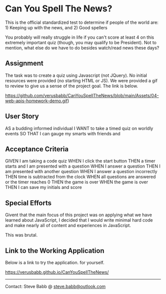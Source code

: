 # Can You Spell The News?
This is the official standardized test to determine if people of the world are: 1) Keeping up with the news, and 2) Good spellers

You probably will really struggle in life if you can't score at least 4 on this extremely important quiz (though, you may qualify to be President).  Not to mention, what else do we have to do besides watch/read news these days?


## Assignment

The task was to create a quiz using Javascript (not JQuery).  No initial resources were provided (no starting HTML or JS).  We were provided a gif to review to give us a sense of the project goal.  The link is below.

https://github.com/verusbabb/CanYouSpellTheNews/blob/main/Assets/04-web-apis-homework-demo.gif)

## User Story

AS a budding informed individual
I WANT to take a timed quiz on worldly events
SO THAT I can gauge my smarts with friends and

## Acceptance Criteria

GIVEN I am taking a code quiz
WHEN I click the start button
THEN a timer starts and I am presented with a question
WHEN I answer a question
THEN I am presented with another question
WHEN I answer a question incorrectly
THEN time is subtracted from the clock
WHEN all questions are answered or the timer reaches 0
THEN the game is over
WHEN the game is over
THEN I can save my initials and score   

## Special Efforts
Givent that the main focus of this project was on applying what we have learned about JavaScript, I decided that I would write minimal hard code and make nearly all of content and experiences in JavaScript.

This was brutal.

## Link to the Working Application
Below is a link to try the application. for yourself.  

https://verusbabb.github.io/CanYouSpellTheNews/

----
Contact:  Steve Babb @ steve.babb@outlook.com
